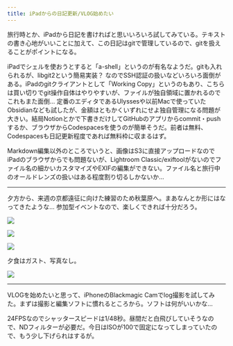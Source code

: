 ```yaml
---
title: iPadからの日記更新/VLOG始めたい
---
```


旅行時とか、iPadから日記を書ければと思いいろいろ試してみている。テキストの書き心地がいいことに加えて、この日記はgitで管理しているので、gitを扱えることがポイントになる。

iPadでシェルを使おうとすると「a-shell」というのが有名なようだ。gitも入れられるが、libgit2という簡易実装？ なのでSSH認証の扱いなどいろいろ面倒がある。iPadのgitクライアントとして「Working Copy」というのもあり、こちらは買い切りでgit操作自体はやりやすいが、ファイルが独自領域に置かれるのでこれもまた面倒... 定番のエディタであるUlyssesや以前Macで使っていたObsidianなども試したが、金額はともかくいずれにせよ独自管理になる問題が大きい。結局Notionとかで下書きだけしてGitHubのアプリからcommit・pushするか、ブラウザからCodespacesを使うのが簡単そうだ。前者は無料、Codespacesも日記更新程度であれば無料枠に収まるはず。

Markdown編集以外のところでいうと、画像はS3に直接アップロードなのでiPadのブラウザからでも問題ないが、Lightroom Classic/exiftoolがないのでファイル名の細かいカスタマイズやEXIFの編集ができない。ファイル名と旅行中のオールドレンズの扱いはある程度割り切るしかないか...

---

夕方から、来週の京都遠征に向けた練習のため秋葉原へ。まあなんとか形にはなってきたような... 参加型イベントなので、楽しくできれば十分だろう。

![](https://photos.old.apkas.net/medium/202406/20240622-173707.webp)

![](https://photos.old.apkas.net/medium/202406/20240622-174342.webp)

![](https://photos.old.apkas.net/medium/202406/20240622-180911.webp)

夕食はガスト、写真なし。

![](https://photos.old.apkas.net/medium/202406/20240622-211604.webp)

---

VLOGを始めたいと思って、iPhoneのBlackmagic Camでlog撮影を試してみた。まずは撮影と編集ソフトに慣れるところから。ソフトは何がいいかな...

24FPSなのでシャッタースピードは1/48秒。昼間だと白飛びしていそうなので、NDフィルターが必要だ。今日はISOが100で固定になってしまっていたので、もう少し下げられはするが。
